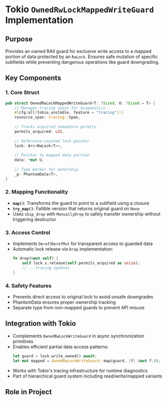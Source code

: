 # Tokio `OwnedRwLockMappedWriteGuard` Implementation

## Purpose
Provides an owned RAII guard for exclusive write access to a mapped portion of data protected by an `RwLock`. Ensures safe mutation of specific subfields while preventing dangerous operations like guard downgrading.

## Key Components

### 1. Core Struct
```rust
pub struct OwnedRwLockMappedWriteGuard<T: ?Sized, U: ?Sized = T> {
    // Manages tracing spans for diagnostics
    #[cfg(all(tokio_unstable, feature = "tracing"))]
    resource_span: tracing::Span,
    
    // Tracks acquired semaphore permits
    permits_acquired: u32,
    
    // Reference-counted lock pointer
    lock: Arc<RwLock<T>>,
    
    // Pointer to mapped data portion
    data: *mut U,
    
    // Type marker for ownership
    _p: PhantomData<T>,
}
```

### 2. Mapping Functionality
- **`map()`**: Transforms the guard to point to a subfield using a closure
- **`try_map()`**: Fallible version that returns original guard on `None`
- Uses `skip_drop` with `ManuallyDrop` to safely transfer ownership without triggering destructor

### 3. Access Control
- Implements `Deref`/`DerefMut` for transparent access to guarded data
- Automatic lock release via `Drop` implementation:
  ```rust
  fn drop(&mut self) {
      self.lock.s.release(self.permits_acquired as usize);
      // ...tracing updates
  }
  ```

### 4. Safety Features
- Prevents direct access to original lock to avoid unsafe downgrades
- PhantomData ensures proper ownership tracking
- Separate type from non-mapped guards to prevent API misuse

## Integration with Tokio
- Complements `OwnedRwLockWriteGuard` in async synchronization primitives
- Enables efficient partial data access patterns:
  ```rust
  let guard = lock.write_owned().await;
  let mut mapped = OwnedRwLockWriteGuard::map(guard, |f| &mut f.0);
  ```
- Works with Tokio's tracing infrastructure for runtime diagnostics
- Part of hierarchical guard system including read/write/mapped variants

## Role in Project